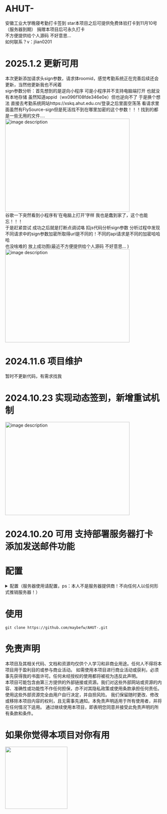 # AHUT-
安徽工业大学晚寝考勤打卡签到 
star本项目之后可提供免费体验打卡到11月10号（服务器到期）   捐赠本项目后可永久打卡   
不方便提供给个人源码 不好意思...   
如何联系？v：jlian0201
# 2025.1.2 更新可用
本次更新添加请求头sign参数，请求体roomid，感觉考勤系统正在完善后续还会更新，当然他更新我也不闲着   
sign参数分析：首先想到的是逆向小程序 可是小程序并不支持电脑端打开 也就没有本地存储 虽然知道appid（wx096f108fde346e0e）但也逆向不了 于是换个想法 直接去考勤系统网站https://xskq.ahut.edu.cn/登录之后里面空荡荡 看请求里面虽然有FlySource-sign但是死活找不到在哪里加密的这个参数！！！找到的都是一些无用的文件....   
<img src="https://github.com/user-attachments/assets/ea082585-b799-4623-bd74-66b52e7c2bd7" alt="image description" width="400" height="300" />   
谷歌一下突然看到小程序有‘在电脑上打开’字样 我也是蠢到家了，这个也能忘！！！   
于是赶紧尝试 成功之后就是打断点调试咯 扣js代码分析sign参数 分析过程中发现 不同请求中的sign参数加密所取得url是不同的！不同的api请求是不同的加密哈哈哈  
也没啥难的 放上成功图(最近不方便提供给个人源码 不好意思...   )    
<img src="https://github.com/user-attachments/assets/f52f8c57-27c4-47b1-8f5a-2aef4ab2b25d" alt="image description" width="400" height="300" />   

# 2024.11.6 项目维护
暂时不更新代码，有需求找我

# 2024.10.23 实现动态签到，新增重试机制
<img src="https://github.com/user-attachments/assets/12af871e-a12a-4c71-84ea-180aa2d2f1d3" alt="image description" width="400" height="300" />


# 2024.10.20 可用 支持部署服务器打卡 添加发送邮件功能
# 配置
<details>
<summary>配置（服务器使用请配置，ps：本人不是服务器提供商！不向任何人以任何形式推销服务器！）</summary>

服务器配置概述：以 windterm 连接工具为例，连接上服务器之后在 /root 目录里拖入 fuwuqiqiandao.js 文件    
连接上服务器之后，执行以下命令：
```
sudo apt update //在安装 Node.js 之前，先更新服务器的软件包列表
sudo apt install curl //安装curl工具
curl -fsSL https://deb.nodesource.com/setup_18.x | sudo -E bash - //安装nodejs环境
sudo apt install -y nodejs //安装nodejs
node -v
npm -v //检查node和npm版本
```
在服务器上安装axios和nodemailer库   
```
npm install axios
npm install nodemailer
```

实现在服务器上定时执行打卡脚本：   
```
crontab -e //设置 cron 定时任务
20 21 * * * /usr/bin/node /root/fuwuqiqiandao.js >> /root/fuwuqiqiandao.log 2>&1
```   
crontab 文件中添加，20 21 * * *: 这表示每天的 21:20 执行任务

```
cd /root
node fuwuqiqiandao.js //测试脚本
```


</details>

# 使用

```
git clone https://github.com/maybefw/AHUT-.git
```


# 免责声明
本项目及其相关代码、文档和资源均仅供个人学习和非商业用途。任何人不得将本项目用于盈利目的或参与商业活动。
如需使用本项目进行商业活动或获利，必须事先获得我的书面许可。任何未经授权的使用都将被视为违反此声明。   
本项目可能包含由第三方提供的外部链接或资源。我们对这些外部网站或资源的内容、准确性或功能性不作任何担保，亦不对其隐私政策或使用条款承担任何责任。使用这些外部资源完全由用户自行决定，并自担风险。   我们保留随时更改、修改或移除本项目内容的权利，且无需事先通知。本免责声明适用于所有使用者，并将在任何情况下适用。   通过继续使用本项目，即表明您同意并接受此免责声明的所有条款和条件。  
 
# 如果你觉得本项目对你有用

<img src="https://github.com/user-attachments/assets/d620a231-19eb-47fb-a1f7-61c12826d90f" width="200" />








